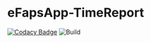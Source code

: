 # eFapsApp-TimeReport

[![Codacy Badge](https://api.codacy.com/project/badge/Grade/9abc639ecd7a487fa56e1e739c730873)](https://www.codacy.com/app/eFaps/eFapsApp-TimeReport?utm_source=github.com&amp;utm_medium=referral&amp;utm_content=eFaps/eFapsApp-TimeReport&amp;utm_campaign=Badge_Grade)
![Build](https://github.com/eFaps/eFapsApp-TimeReport/workflows/Build/badge.svg)
